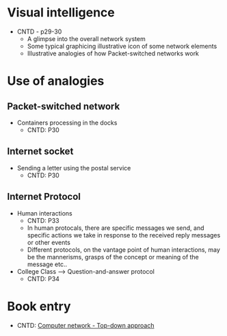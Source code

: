 # Visual intelligence
- CNTD - p29-30
  - A glimpse into the overall network system
  - Some typical graphicing illustrative icon of some network elements
  - Illustrative analogies of how Packet-switched networks work

# Use of analogies
## Packet-switched network
- Containers processing in the docks
  - CNTD: P30
## Internet socket
- Sending a letter using the postal service
  - CNTD: P30
## Internet Protocol
- Human interactions
  - CNTD: P33
  - In human protocals, there are specific messages we send, and specific actions we take in response to the received reply messages or other events
  - Different protocols, on the vantage point of human interactions, may be the mannerisms, grasps of the concept or meaning of the message etc..
- College Class --> Question-and-answer protocol
  - CNTD: P34



# Book entry
- CNTD: [Computer network - Top-down approach](https://leonawang.com/books/Computer%20Networking%20A%20Top-Down%20Approach%207th%20edition.pdf)